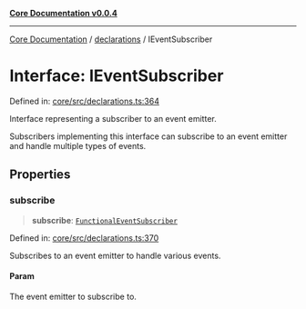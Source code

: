 [**Core Documentation v0.0.4**](../../README.md)

***

[Core Documentation](../../modules.md) / [declarations](../README.md) / IEventSubscriber

# Interface: IEventSubscriber

Defined in: [core/src/declarations.ts:364](https://github.com/stonemjs/core/blob/d2167ff53d508d3a75c05f0cf962180518d3e061/src/declarations.ts#L364)

Interface representing a subscriber to an event emitter.

Subscribers implementing this interface can subscribe to an event emitter
and handle multiple types of events.

## Properties

### subscribe

> **subscribe**: [`FunctionalEventSubscriber`](../type-aliases/FunctionalEventSubscriber.md)

Defined in: [core/src/declarations.ts:370](https://github.com/stonemjs/core/blob/d2167ff53d508d3a75c05f0cf962180518d3e061/src/declarations.ts#L370)

Subscribes to an event emitter to handle various events.

#### Param

The event emitter to subscribe to.
